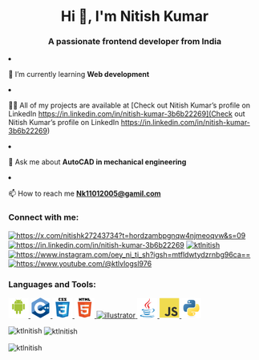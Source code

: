 <h1 align="center">Hi 👋, I'm Nitish Kumar</h1>
<h3 align="center">A passionate frontend developer from India</h3>
<lmg src="https://media.giphy.com/media/K5kfQEx...​"
lmg src="https://media.giphy.com/media/K5kfQEx...​"


- 🌱  I’m currently learning **Web development**

- 👨‍💻 All of my projects are available at [Check out Nitish Kumar’s profile on LinkedIn https://in.linkedin.com/in/nitish-kumar-3b6b22269](Check out Nitish Kumar’s profile on LinkedIn https://in.linkedin.com/in/nitish-kumar-3b6b22269)

- 💬 Ask me about **AutoCAD in mechanical engineering**

- 📫 How to reach me **Nk11012005@gamil.com**

<h3 align="left">Connect with me:</h3>
<p align="left">
<a href="https://twitter.com/https://x.com/nitishk27243734?t=hordzambpgnqw4njmeoqvw&s=09" target="blank"><img align="center" src="https://raw.githubusercontent.com/rahuldkjain/github-profile-readme-generator/master/src/images/icons/Social/twitter.svg" alt="https://x.com/nitishk27243734?t=hordzambpgnqw4njmeoqvw&s=09" height="30" width="40" /></a>
<a href="https://linkedin.com/in/https://in.linkedin.com/in/nitish-kumar-3b6b22269" target="blank"><img align="center" src="https://raw.githubusercontent.com/rahuldkjain/github-profile-readme-generator/master/src/images/icons/Social/linked-in-alt.svg" alt="https://in.linkedin.com/in/nitish-kumar-3b6b22269" height="30" width="40" /></a>
<a href="https://fb.com/ktlnitish" target="blank"><img align="center" src="https://raw.githubusercontent.com/rahuldkjain/github-profile-readme-generator/master/src/images/icons/Social/facebook.svg" alt="ktlnitish" height="30" width="40" /></a>
<a href="https://instagram.com/https://www.instagram.com/oey_ni_ti_sh?igsh=mtfldwtydzrnbg96ca==" target="blank"><img align="center" src="https://raw.githubusercontent.com/rahuldkjain/github-profile-readme-generator/master/src/images/icons/Social/instagram.svg" alt="https://www.instagram.com/oey_ni_ti_sh?igsh=mtfldwtydzrnbg96ca==" height="30" width="40" /></a>
<a href="https://www.youtube.com/c/https://www.youtube.com/@ktlvlogsl976" target="blank"><img align="center" src="https://raw.githubusercontent.com/rahuldkjain/github-profile-readme-generator/master/src/images/icons/Social/youtube.svg" alt="https://www.youtube.com/@ktlvlogsl976" height="30" width="40" /></a>
</p>

<h3 align="left">Languages and Tools:</h3>
<p align="left"> <a href="https://developer.android.com" target="_blank" rel="noreferrer"> <img src="https://raw.githubusercontent.com/devicons/devicon/master/icons/android/android-original-wordmark.svg" alt="android" width="40" height="40"/> </a> <a href="https://www.w3schools.com/cpp/" target="_blank" rel="noreferrer"> <img src="https://raw.githubusercontent.com/devicons/devicon/master/icons/cplusplus/cplusplus-original.svg" alt="cplusplus" width="40" height="40"/> </a> <a href="https://www.w3schools.com/css/" target="_blank" rel="noreferrer"> <img src="https://raw.githubusercontent.com/devicons/devicon/master/icons/css3/css3-original-wordmark.svg" alt="css3" width="40" height="40"/> </a> <a href="https://www.w3.org/html/" target="_blank" rel="noreferrer"> <img src="https://raw.githubusercontent.com/devicons/devicon/master/icons/html5/html5-original-wordmark.svg" alt="html5" width="40" height="40"/> </a> <a href="https://www.adobe.com/in/products/illustrator.html" target="_blank" rel="noreferrer"> <img src="https://www.vectorlogo.zone/logos/adobe_illustrator/adobe_illustrator-icon.svg" alt="illustrator" width="40" height="40"/> </a> <a href="https://www.java.com" target="_blank" rel="noreferrer"> <img src="https://raw.githubusercontent.com/devicons/devicon/master/icons/java/java-original.svg" alt="java" width="40" height="40"/> </a> <a href="https://developer.mozilla.org/en-US/docs/Web/JavaScript" target="_blank" rel="noreferrer"> <img src="https://raw.githubusercontent.com/devicons/devicon/master/icons/javascript/javascript-original.svg" alt="javascript" width="40" height="40"/> </a> <a href="https://www.python.org" target="_blank" rel="noreferrer"> <img src="https://raw.githubusercontent.com/devicons/devicon/master/icons/python/python-original.svg" alt="python" width="40" height="40"/> </a> </p>

<p><img align="left" src="https://github-readme-stats.vercel.app/api/top-langs?username=ktlnitish&show_icons=true&locale=en&layout=compact" alt="ktlnitish" /></p>

<p>&nbsp;<img align="center" src="https://github-readme-stats.vercel.app/api?username=ktlnitish&show_icons=true&locale=en" alt="ktlnitish" /></p>

<p><img align="center" src="https://github-readme-streak-stats.herokuapp.com/?user=ktlnitish&" alt="ktlnitish" /></p>
